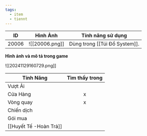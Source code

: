 ```yaml
---
tags:
  - item
  - tiennt
---
```


| ID    | Hình Ảnh       | Tính năng sử dụng             |
| ----- | -------------- | ----------------------------- |
| 20006 | ![[20006.png]] | Dùng trong [[Túi Đồ System]]. |

**Hình ảnh và mô tả trong game**

![[20241129160729.png]]

| Tính Năng    | Tìm thấy trong |
| ------------ | :------------: |
| Vượt Ải      |                |
| Cửa Hàng     |       x        |
| Vòng quay    |       x        |
| Chiến dịch   |                |
| Gói mua      |                |
| [[Huyết Tế -Hoàn Trả]] |                |


